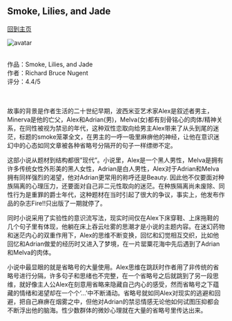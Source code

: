 ## Smoke, Lilies, and Jade
[回到主页](https://boheme130.github.io/Fiction.git.io/)

![avatar](https://ih1.redbubble.net/image.1609022464.6735/poster,504x498,f8f8f8-pad,600x600,f8f8f8.u1.jpg)
<br>
<br>

作品：Smoke, Lilies, and Jade <br>
作者：Richard Bruce Nugent <br>
评分：4.4/5 <br>
<br>
<br>


故事的背景是作者生活的二十世纪早期，波西米亚艺术家Alex是叙述者男主，Minerva是他的亡父，Alex和Adrian(男)，Melva(女)都有刻骨铭心的肉体/精神关系，在同性被视为禁忌的年代，这种双性恋取向给男主Alex带来了从头到尾的迷茫，标题的smoke笼罩全文，在男主的一呼一吸里麻痹他的神经，让他在意识迷幻中的心态如同文章被各种省略号分隔开的句子一样缥缈不定。

这部小说从题材到结构都很”现代”。小说里，Alex是一个黑人男性，Melva是拥有许多传统女性外形美的黑人女性，Adrian是白人男性，Alex对于Adrian和Melva拥有同样强烈的渴望，他对Adrian更常用的称呼还是Beauty. 因此他不仅要面对种族隔离的心理压力，还要面对自己非二元性取向的迷茫。在种族隔离尚未废除、同性行为是重罪的爵士年代，这种题材在当时引起了很大的争议，事实上，他发布作品的杂志Fire!!只出版了一期就停了。

同时小说采用了实验性的意识流写法，现实时间仅在Alex下床穿鞋、上床拖鞋的几个句子里有体现，他躺在床上吞云吐雾的思潮才是小说的主题内容。在迷幻药物和迷茫内心的双重作用下，Alex的思维不断变换，回忆和幻觉相互交织，比如他回忆和Adrian做爱的经历时又进入了梦境，在一片罂粟花海中先后遇到了Adrian和Melva的肉体。

小说中最显眼的就是省略号的大量使用。Alex思维在跳跃时作者用了非传统的省略号进行分隔，许多句子和思绪也不完整，在一个省略号之后就跳到了另一段思维，就好像主人公Alex在刻意用省略来隐藏自己内心的感受，然而省略号之下蕴藏的情绪和渴望却在一个个‘…’中不断涌动。省略号就如同Alex对现实的逃避和回避，把自己麻痹在烟雾之中，但他对Adrian的禁忌情感无论他如何试图压抑都会不断浮出他的脑海。性少数群体的微妙心理就在大量的省略号里传达出来。
